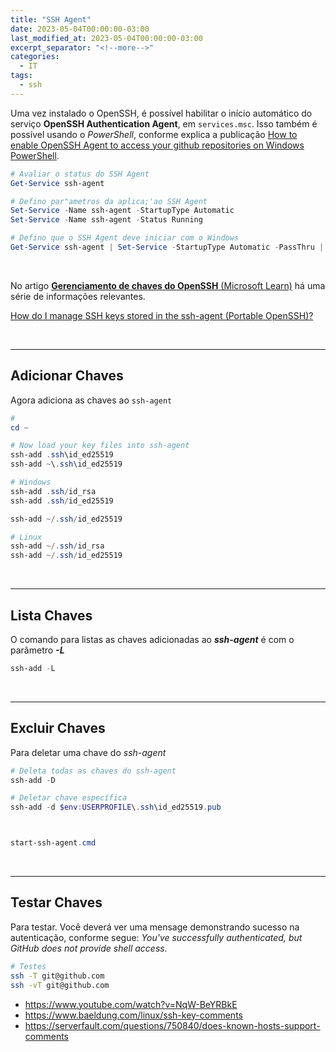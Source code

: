 ```yaml
---
title: "SSH Agent"
date: 2023-05-04T00:00:00-03:00
last_modified_at: 2023-05-04T00:00:00-03:00
excerpt_separator: "<!--more-->"
categories:
  - IT
tags:
  - ssh
---
```


Uma vez instalado o OpenSSH, é possível habilitar o início automático do serviço **OpenSSH Authentication Agent**, em `services.msc`.
Isso também é possível usando o _PowerShell_, conforme explica a publicação [How to enable OpenSSH Agent to access your github repositories on Windows PowerShell](https://dev.to/aka_anoop/how-to-enable-openssh-agent-to-access-your-github-repositories-on-windows-powershell-1ab8).

```powershell
# Avaliar o status do SSH Agent
Get-Service ssh-agent

# Defino par"ametros da aplica;'ao SSH Agent
Set-Service -Name ssh-agent -StartupType Automatic
Set-Service -Name ssh-agent -Status Running

# Defino que o SSH Agent deve iniciar com o Windows
Get-Service ssh-agent | Set-Service -StartupType Automatic -PassThru | Start-Service
```

<br>

No artigo [**Gerenciamento de chaves do OpenSSH** (Microsoft Learn)](https://docs.microsoft.com/pt-br/windows-server/administration/openssh/openssh_keymanagement) há uma série de informações relevantes.

[How do I manage SSH keys stored in the ssh-agent (Portable OpenSSH)?](https://dev.to/blikoor/how-do-you-manage-ssh-keys-stored-in-the-ssh-agent-portable-openssh-4766)

<br>

---

## Adicionar Chaves

Agora adiciona as chaves ao `ssh-agent`

```powershell
#
cd ~

# Now load your key files into ssh-agent
ssh-add .ssh\id_ed25519
ssh-add ~\.ssh\id_ed25519

# Windows
ssh-add .ssh/id_rsa
ssh-add .ssh/id_ed25519

ssh-add ~/.ssh/id_ed25519

# Linux
ssh-add ~/.ssh/id_rsa
ssh-add ~/.ssh/id_ed25519
```

<br>

---

## Lista Chaves

O comando para listas as chaves adicionadas ao **_ssh-agent_** é com o parâmetro **_-L_**

```powershell
ssh-add -L
```

<br>

---

## Excluir Chaves

Para deletar uma chave do _ssh-agent_

```powershell
# Deleta todas as chaves do ssh-agent
ssh-add -D

# Deletar chave específica
ssh-add -d $env:USERPROFILE\.ssh\id_ed25519.pub



start-ssh-agent.cmd
```

<br>

---

## Testar Chaves

Para testar.
Você deverá ver uma mensage demonstrando sucesso na autenticação, conforme segue:
_You've successfully authenticated, but GitHub does not provide shell access._

```bash
# Testes
ssh -T git@github.com
ssh -vT git@github.com
```

- https://www.youtube.com/watch?v=NqW-BeYRBkE
- https://www.baeldung.com/linux/ssh-key-comments
- https://serverfault.com/questions/750840/does-known-hosts-support-comments

<br>

